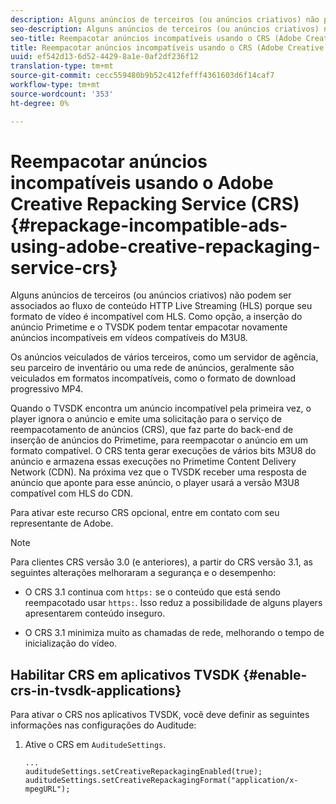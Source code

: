 ```yaml
---
description: Alguns anúncios de terceiros (ou anúncios criativos) não podem ser associados ao fluxo de conteúdo HTTP Live Streaming (HLS) porque seu formato de vídeo é incompatível com HLS. Como opção, a inserção do anúncio Primetime e o TVSDK podem tentar empacotar novamente anúncios incompatíveis em vídeos compatíveis do M3U8.
seo-description: Alguns anúncios de terceiros (ou anúncios criativos) não podem ser associados ao fluxo de conteúdo HTTP Live Streaming (HLS) porque seu formato de vídeo é incompatível com HLS. Como opção, a inserção do anúncio Primetime e o TVSDK podem tentar empacotar novamente anúncios incompatíveis em vídeos compatíveis do M3U8.
seo-title: Reempacotar anúncios incompatíveis usando o CRS (Adobe Creative Repacking Service)
title: Reempacotar anúncios incompatíveis usando o CRS (Adobe Creative Repacking Service)
uuid: ef542d13-6d52-4429-8a1e-0af2df236f12
translation-type: tm+mt
source-git-commit: cecc559480b9b52c412fefff4361603d6f14caf7
workflow-type: tm+mt
source-wordcount: '353'
ht-degree: 0%

---
```



# Reempacotar anúncios incompatíveis usando o Adobe Creative Repacking Service (CRS) {#repackage-incompatible-ads-using-adobe-creative-repackaging-service-crs}

Alguns anúncios de terceiros (ou anúncios criativos) não podem ser associados ao fluxo de conteúdo HTTP Live Streaming (HLS) porque seu formato de vídeo é incompatível com HLS. Como opção, a inserção do anúncio Primetime e o TVSDK podem tentar empacotar novamente anúncios incompatíveis em vídeos compatíveis do M3U8.

Os anúncios veiculados de vários terceiros, como um servidor de agência, seu parceiro de inventário ou uma rede de anúncios, geralmente são veiculados em formatos incompatíveis, como o formato de download progressivo MP4.

Quando o TVSDK encontra um anúncio incompatível pela primeira vez, o player ignora o anúncio e emite uma solicitação para o serviço de reempacotamento de anúncios (CRS), que faz parte do back-end de inserção de anúncios do Primetime, para reempacotar o anúncio em um formato compatível. O CRS tenta gerar execuções de vários bits M3U8 do anúncio e armazena essas execuções no Primetime Content Delivery Network (CDN). Na próxima vez que o TVSDK receber uma resposta de anúncio que aponte para esse anúncio, o player usará a versão M3U8 compatível com HLS do CDN.

Para ativar este recurso CRS opcional, entre em contato com seu representante de Adobe.

>[!NOTE]
>
>Para clientes CRS versão 3.0 (e anteriores), a partir do CRS versão 3.1, as seguintes alterações melhoraram a segurança e o desempenho:
>
>* O CRS 3.1 continua com `https:` se o conteúdo que está sendo reempacotado usar `https:`. Isso reduz a possibilidade de alguns players apresentarem conteúdo inseguro.
   >
   >
* O CRS 3.1 minimiza muito as chamadas de rede, melhorando o tempo de inicialização do vídeo.

>



## Habilitar CRS em aplicativos TVSDK {#enable-crs-in-tvsdk-applications}

Para ativar o CRS nos aplicativos TVSDK, você deve definir as seguintes informações nas configurações do Auditude:

1. Ative o CRS em `AuditudeSettings`.

   ```
   ... 
   auditudeSettings.setCreativeRepackagingEnabled(true); 
   auditudeSettings.setCreativeRepackagingFormat("application/x-mpegURL"); 
   ```
